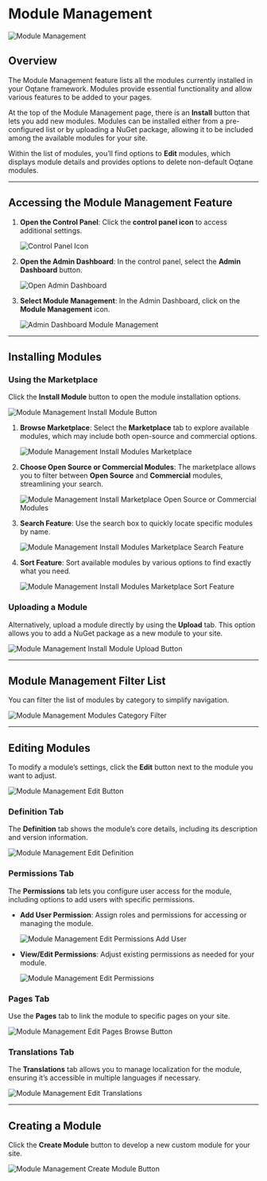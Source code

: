 # Module Management

![Module Management](./assets/module-management.png)

## Overview

The Module Management feature lists all the modules currently installed in your Oqtane framework. Modules provide essential functionality and allow various features to be added to your pages.

At the top of the Module Management page, there is an **Install** button that lets you add new modules. Modules can be installed either from a pre-configured list or by uploading a NuGet package, allowing it to be included among the available modules for your site.

Within the list of modules, you’ll find options to **Edit** modules, which displays module details and provides options to delete non-default Oqtane modules.

---

## Accessing the Module Management Feature

1. **Open the Control Panel**: Click the **control panel icon** to access additional settings.

   ![Control Panel Icon](./assets/control-panel-button.png)

2. **Open the Admin Dashboard**: In the control panel, select the **Admin Dashboard** button.

   ![Open Admin Dashboard](./assets/control-panel-admin-dashboard-button.png)

3. **Select Module Management**: In the Admin Dashboard, click on the **Module Management** icon.

   ![Admin Dashboard Module Management](./assets/admin-dashboard-module-management.png)

---

## Installing Modules

### Using the Marketplace

Click the **Install Module** button to open the module installation options.

![Module Management Install Module Button](./assets/module-management-install-module-button.png)

1. **Browse Marketplace**: Select the **Marketplace** tab to explore available modules, which may include both open-source and commercial options.

   ![Module Management Install Modules Marketplace](./assets/module-management-install-marketplace.png)

2. **Choose Open Source or Commercial Modules**: The marketplace allows you to filter between **Open Source** and **Commercial** modules, streamlining your search.

   ![Module Management Install Marketplace Open Source or Commercial Modules](./assets/module-management-install-marketplace-open-source-commercial-options.png)

3. **Search Feature**: Use the search box to quickly locate specific modules by name.

   ![Module Management Install Modules Marketplace Search Feature](./assets/module-management-install-search.png)

4. **Sort Feature**: Sort available modules by various options to find exactly what you need.

   ![Module Management Install Modules Marketplace Sort Feature](./assets/module-management-install-sort-options.png)

### Uploading a Module

Alternatively, upload a module directly by using the **Upload** tab. This option allows you to add a NuGet package as a new module to your site.

![Module Management Install Module Upload Button](./assets/module-management-install-upload.png)

---

## Module Management Filter List

You can filter the list of modules by category to simplify navigation.

![Module Management Modules Category Filter](./assets/module-management-module-category.png)

---

## Editing Modules

To modify a module’s settings, click the **Edit** button next to the module you want to adjust.

![Module Management Edit Button](./assets/module-management-edit-button.png)

### Definition Tab

The **Definition** tab shows the module’s core details, including its description and version information.

![Module Management Edit Definition](./assets/module-management-edit-definition.png)

### Permissions Tab

The **Permissions** tab lets you configure user access for the module, including options to add users with specific permissions.

- **Add User Permission**: Assign roles and permissions for accessing or managing the module.

   ![Module Management Edit Permissions Add User](./assets/module-management-edit-permissions-add-user.png)

- **View/Edit Permissions**: Adjust existing permissions as needed for your module.

   ![Module Management Edit Permissions](./assets/module-management-edit-permissions.png)

### Pages Tab

Use the **Pages** tab to link the module to specific pages on your site.

![Module Management Edit Pages Browse Button](./assets/module-management-edit-pages-browse-button.png)

### Translations Tab

The **Translations** tab allows you to manage localization for the module, ensuring it’s accessible in multiple languages if necessary.

![Module Management Edit Translations](./assets/module-management-edit-translations.png)

---

## Creating a Module

Click the **Create Module** button to develop a new custom module for your site.

![Module Management Create Module Button](./assets/module-management-create-module-button.png)
